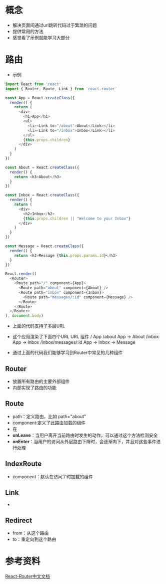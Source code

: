 # 概念
- 解决页面间通过url跳转代码过于繁琐的问题
- 提供常用的方法
- 感觉看了示例就能学习大部分
# 路由
- 示例
```js
import React from 'react'
import { Router, Route, Link } from 'react-router'

const App = React.createClass({
  render() {
    return (
      <div>
        <h1>App</h1>
        <ul>
          <li><Link to="/about">About</Link></li>
          <li><Link to="/inbox">Inbox</Link></li>
        </ul>
        {this.props.children}
      </div>
    )
  }
})

const About = React.createClass({
  render() {
    return <h3>About</h3>
  }
})

const Inbox = React.createClass({
  render() {
    return (
      <div>
        <h2>Inbox</h2>
        {this.props.children || "Welcome to your Inbox"}
      </div>
    )
  }
})

const Message = React.createClass({
  render() {
    return <h3>Message {this.props.params.id}</h3>
  }
})

React.render((
  <Router>
    <Route path="/" component={App}>
      <Route path="about" component={About} />
      <Route path="inbox" component={Inbox}>
        <Route path="messages/:id" component={Message} />
      </Route>
    </Route>
  </Router>
), document.body)
```

- 上面的代码支持了多层URL
- 这个应用渲染了下面四个URL
URL	组件
/	App
/about	App -> About
/inbox	App -> Inbox
/inbox/messages/:id	App -> Inbox -> Message

- 通过上面的代码我们能够学习到Router中常见的几种组件
## Router
- 放置所有路由的主要外部组件
- 内部实现了路由的功能
## Route
- path：定义路由，比如 path="about"
- component:定义了此路由加载的组件
- 在
- **onLeave**：当用户离开当前路由时发生的动作，可以通过这个方法检测安全
- **onEnter**：当用户的访问从外层路由下降时，会逐渐向下，并且对这些事件进行处理
## IndexRoute
- component：默认在访问'/'时加载的组件
## Link
- 

## Redirect
- from：从这个路由
- to：重定向到这个路由




# 参考资料
[React-Router中文文档](https://react-guide.github.io/react-router-cn/docs/guides/basics/RouteConfiguration.html)